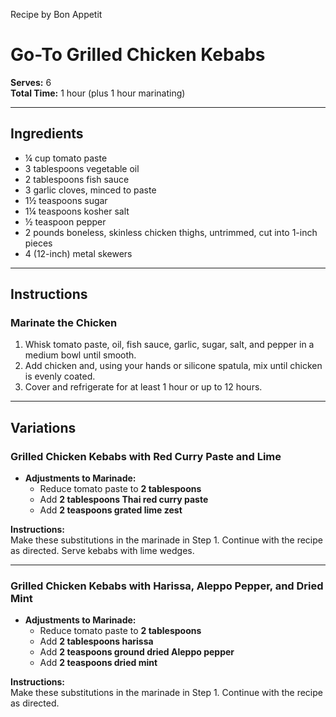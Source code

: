 Recipe by Bon Appetit 

# Go-To Grilled Chicken Kebabs

**Serves:** 6  
**Total Time:** 1 hour (plus 1 hour marinating)

---

## Ingredients

- ¼ cup tomato paste  
- 3 tablespoons vegetable oil  
- 2 tablespoons fish sauce  
- 3 garlic cloves, minced to paste  
- 1½ teaspoons sugar  
- 1¼ teaspoons kosher salt  
- ½ teaspoon pepper  
- 2 pounds boneless, skinless chicken thighs, untrimmed, cut into 1-inch pieces  
- 4 (12-inch) metal skewers

---

## Instructions

### Marinate the Chicken

1. Whisk tomato paste, oil, fish sauce, garlic, sugar, salt, and pepper in a medium bowl until smooth.  
2. Add chicken and, using your hands or silicone spatula, mix until chicken is evenly coated.  
3. Cover and refrigerate for at least 1 hour or up to 12 hours.

---

## Variations

### Grilled Chicken Kebabs with Red Curry Paste and Lime

- **Adjustments to Marinade:**
  - Reduce tomato paste to **2 tablespoons**
  - Add **2 tablespoons Thai red curry paste**
  - Add **2 teaspoons grated lime zest**

**Instructions:**  
Make these substitutions in the marinade in Step 1. Continue with the recipe as directed. Serve kebabs with lime wedges.

---

### Grilled Chicken Kebabs with Harissa, Aleppo Pepper, and Dried Mint

- **Adjustments to Marinade:**
  - Reduce tomato paste to **2 tablespoons**
  - Add **2 tablespoons harissa**
  - Add **2 teaspoons ground dried Aleppo pepper**
  - Add **2 teaspoons dried mint**

**Instructions:**  
Make these substitutions in the marinade in Step 1. Continue with the recipe as directed.
